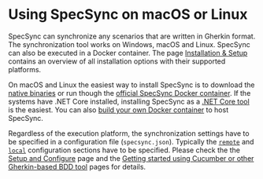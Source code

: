 # Using SpecSync on macOS or Linux

SpecSync can synchronize any scenarios that are written in Gherkin format. The synchronization tool works on Windows, macOS and Linux. SpecSync can also be executed in a Docker container. The page [Installation & Setup](../installation/) contains an overview of all installation options with their supported platforms.

On macOS and Linux the easiest way to install SpecSync is to download the [native binaries](../installation/native-binaries.md) or run though the [official SpecSync Docker container](../installation/docker-image.md). If the systems have .NET Core installed, installing SpecSync as a [.NET Core tool](../installation/dotnet-core-tool.md) is the easiest. You can also [build your own Docker container](using-specsync-inside-a-docker-container.md) to host SpecSync.

Regardless of the execution platform, the synchronization settings have to be specified in a configuration file \(`specsync.json`\). Typically the [`remote`](../reference/configuration/configuration-remote.md) and [`local`](../reference/configuration/configuration-local.md) configuration sections have to be specified. Please check the the [Setup and Configure](../installation/setup-and-configure.md) page and the [Getting started using Cucumber or other Gherkin-based BDD tool](../getting-started/getting-started-cucumber.md) pages for details.

